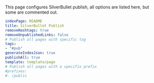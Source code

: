This page configures SilverBullet publish, all options are listed here, but some are commented out.

```yaml
indexPage: README
title: SilverBullet Publish
removeHashtags: true
removeUnpublishedLinks: false
# Publish all pages with specific tag
tags:
- "#pub"
generateIndexJson: true
publishAll: true
template: template/page
# Publish all pages with a specifix prefix
#prefixes:
#- /public
```
